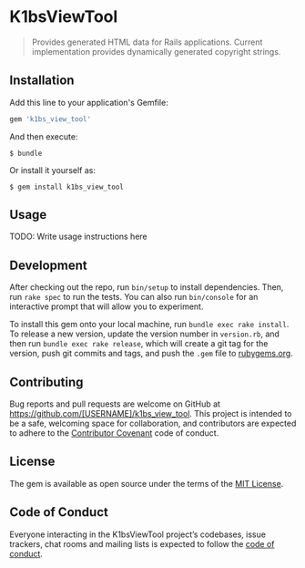 # K1bsViewTool

> Provides generated HTML data for Rails applications. Current implementation provides dynamically generated copyright strings.

## Installation

Add this line to your application's Gemfile:

```ruby
gem 'k1bs_view_tool'
```

And then execute:

    $ bundle

Or install it yourself as:

    $ gem install k1bs_view_tool

## Usage

TODO: Write usage instructions here

## Development

After checking out the repo, run `bin/setup` to install dependencies. Then, run `rake spec` to run the tests. You can also run `bin/console` for an interactive prompt that will allow you to experiment.

To install this gem onto your local machine, run `bundle exec rake install`. To release a new version, update the version number in `version.rb`, and then run `bundle exec rake release`, which will create a git tag for the version, push git commits and tags, and push the `.gem` file to [rubygems.org](https://rubygems.org).

## Contributing

Bug reports and pull requests are welcome on GitHub at https://github.com/[USERNAME]/k1bs_view_tool. This project is intended to be a safe, welcoming space for collaboration, and contributors are expected to adhere to the [Contributor Covenant](http://contributor-covenant.org) code of conduct.

## License

The gem is available as open source under the terms of the [MIT License](https://opensource.org/licenses/MIT).

## Code of Conduct

Everyone interacting in the K1bsViewTool project’s codebases, issue trackers, chat rooms and mailing lists is expected to follow the [code of conduct](https://github.com/[USERNAME]/k1bs_view_tool/blob/master/CODE_OF_CONDUCT.md).
